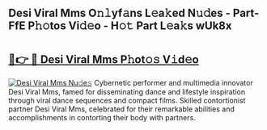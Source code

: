 ## Desi Viral Mms O𝚗𝚕yf𝚊ns L𝚎a𝚔ed N𝚞𝚍es - Part-FfE P𝚑𝚘tos Vi𝚍𝚎o - H𝚘𝚝 Part L𝚎a𝚔s wUk8x

# <h2><a href="http://kf3a07.oniu.top/?m=Desi+Viral+Mms">🔗👉 🔴 Desi Viral Mms P𝚑ot𝚘𝚜 V𝚒d𝚎o</a></h2>

[![Desi Viral Mms Nu𝚍e𝚜](https://i.imgur.com/0qMVB7G.gif)](http://kf3a07.oniu.top/?m=Desi+Viral+Mms)
Cybernetic performer and multimedia innovator Desi Viral Mms, famed for disseminating dance and lifestyle inspiration through viral dance sequences and compact films. Skilled contortionist partner Desi Viral Mms, celebrated for their remarkable abilities and accomplishments in contorting their body with partners.  
